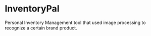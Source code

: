 # InventoryPal
Personal Inventory Management tool that used image processing to recognize a certain brand product.
